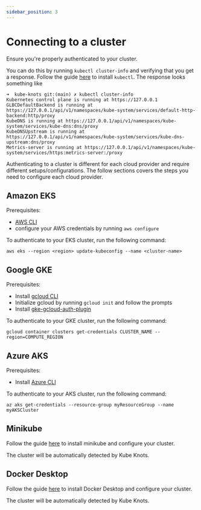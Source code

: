 ```yaml
---
sidebar_position: 3
---
```


# Connecting to a cluster

Ensure you're properly authenticated to your cluster.

You can do this by running `kubectl cluster-info` and verifying that you get a response. Follow the guide [here](https://kubernetes.io/docs/tasks/tools/#kubectl) to install `kubectl`. The response looks something like

```
➜  kube-knots git:(main) ✗ kubectl cluster-info
Kubernetes control plane is running at https://127.0.0.1
GLBCDefaultBackend is running at https://127.0.0.1/api/v1/namespaces/kube-system/services/default-http-backend:http/proxy
KubeDNS is running at https://127.0.0.1/api/v1/namespaces/kube-system/services/kube-dns:dns/proxy
KubeDNSUpstream is running at https://127.0.0.1/api/v1/namespaces/kube-system/services/kube-dns-upstream:dns/proxy
Metrics-server is running at https://127.0.0.1/api/v1/namespaces/kube-system/services/https:metrics-server:/proxy
```

Authenticating to a cluster is different for each cloud provider and require different setups/configurations. The follow sections covers the steps you need to configure each cloud provider.

## Amazon EKS

Prerequisites:

- [AWS CLI](https://docs.aws.amazon.com/cli/latest/userguide/install-cliv2.html)
- configure your AWS credentials by running `aws configure`

To authenticate to your EKS cluster, run the following command:

```
aws eks --region <region> update-kubeconfig --name <cluster-name>
```

## Google GKE

Prerequisites:

- Install [gcloud CLI](https://cloud.google.com/sdk/docs/install)
- Initialize gcloud by running `gcloud init` and follow the prompts
- Install [gke-gcloud-auth-plugin](https://cloud.google.com/kubernetes-engine/docs/how-to/cluster-access-for-kubectl)

To authenticate to your GKE cluster, run the following command:

```
gcloud container clusters get-credentials CLUSTER_NAME --region=COMPUTE_REGION
```

## Azure AKS

Prerequisites:

- Install [Azure CLI](https://docs.microsoft.com/en-us/cli/azure/install-azure-cli)

To authenticate to your AKS cluster, run the following command:

```
az aks get-credentials --resource-group myResourceGroup --name myAKSCluster
```

## Minikube

Follow the guide [here](https://minikube.sigs.k8s.io/docs/start/) to install minikube and configure your cluster.

The cluster will be automatically detected by Kube Knots.

## Docker Desktop

Follow the guide [here](https://docs.docker.com/desktop/kubernetes/) to install Docker Desktop and configure your cluster.

The cluster will be automatically detected by Kube Knots.
